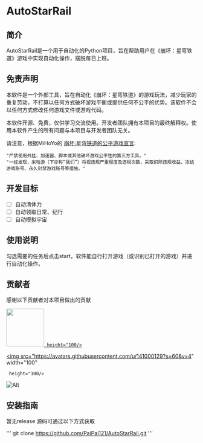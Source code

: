 <!--
 * @Author: paipai121 kunmeigo@gmail.com
 * @Description: 
 * 
 * Copyright (c) 2024 by paipai121, All Rights Reserved. 
-->

# AutoStarRail

## 简介
AutoStarRail是一个用于自动化的Python项目，旨在帮助用户在《崩坏：星穹铁道》游戏中实现自动化操作，摆脱每日上班。

## 免责声明

本软件是一个外部工具，旨在自动化《崩坏：星穹铁道》的游戏玩法，减少玩家的重复劳动，不打算以任何方式破坏游戏平衡或提供任何不公平的优势。该软件不会以任何方式修改任何游戏文件或游戏代码。

本软件开源、免费，仅供学习交流使用。开发者团队拥有本项目的最终解释权。使用本软件产生的所有问题与本项目与开发者团队无关。

请注意，根据MiHoYo的 [崩坏:星穹铁道的公平游戏宣言](https://sr.mihoyo.com/news/111246?nav=news&type=notice):

    "严禁使用外挂、加速器、脚本或其他破坏游戏公平性的第三方工具。"
    "一经发现，米哈游（下亦称“我们”）将视违规严重程度及违规次数，采取扣除违规收益、冻结游戏账号、永久封禁游戏账号等措施。"

## 开发目标

- [ ] 自动清体力
- [ ] 自动领取日常、纪行
- [ ] 自动模拟宇宙

## 使用说明

勾选需要的任务后点击start，软件能自行打开游戏（或识别已打开的游戏）并进行自动化操作。

## 贡献者

感谢以下贡献者对本项目做出的贡献

<a href="https://github.com/PaiPai121/AutoStarRail/graphs/contributors">
  <img src="https://avatars.githubusercontent.com/u/53391594?s=60&v=4"  width="100"

     height="100/>
  <img src="https://avatars.githubusercontent.com/u/141000129?s=60&v=4"  width="100"

     height="100/>

</a>

![Alt](https://repobeats.axiom.co/api/embed/79d87540c597fc0b30893860e7b92da60c555fa9.svg "Repobeats analytics image")


## 安装指南
暂无release
源码可通过以下方式获取

'''
git clone https://github.com/PaiPai121/AutoStarRail.git
'''

